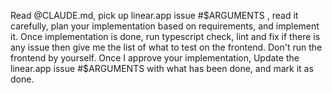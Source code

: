 Read @CLAUDE.md, pick up linear.app issue #$ARGUMENTS , read it carefully, plan your implementation based on requirements, and implement it.
Once implementation is done, run typescript check, lint and fix if there is any issue then give me the list of what to test on the frontend.
Don't run the frontend by yourself.
Once I approve your implementation, Update the linear.app issue #$ARGUMENTS with what has been done, and mark it as done.
